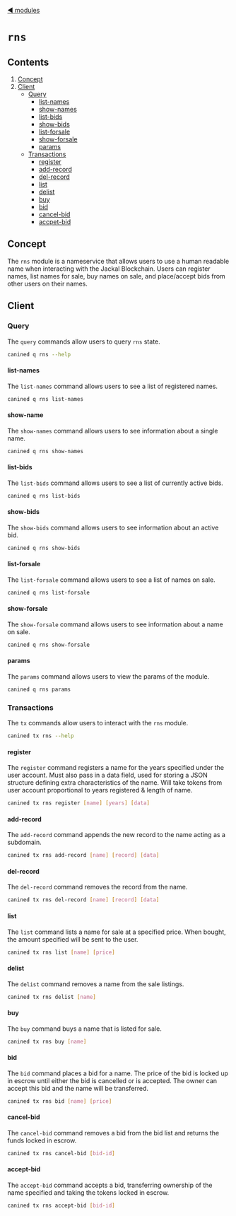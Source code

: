 <!--
order: 0
title: RNS Overview
parent:
  title: "rns"
-->
[◀ modules](/x/README.md)

# `rns`

## Contents
1. [Concept](#concept)
2. [Client](#client)
    + [Query](#query)
        + [list-names](#list-names)
        + [show-names](#show-names)
        + [list-bids](#list-bids)
        + [show-bids](#show-bids)
        + [list-forsale](#list-forsale)
        + [show-forsale](#show-forsale)
        + [params](#params)
    + [Transactions](#transactions)
        + [register](#register)
        + [add-record](#add-record)
        + [del-record](#del-record)
        + [list](#list)
        + [delist](#delist)
        + [buy](#buy)
        + [bid](#bid)
        + [cancel-bid](#cancel-bid)
        + [accpet-bid](#accept-bid)


## Concept
The `rns` module is a nameservice that allows users to use a human readable name when interacting with the Jackal Blockchain. Users can register names, list names for sale, buy names on sale, and place/accept bids from other users on their names.

## Client
### Query
The `query` commands allow users to query `rns` state.
```sh
canined q rns --help
```
#### list-names
The `list-names` command allows users to see a list of registered names.
```sh
canined q rns list-names
``` 
#### show-name
The `show-names` command allows users to see information about a single name.
```sh
canined q rns show-names
``` 
#### list-bids
The `list-bids` command allows users to see a list of currently active bids.
```sh
canined q rns list-bids
```
#### show-bids
The `show-bids` command allows users to see information about an active bid.
```sh
canined q rns show-bids
```
#### list-forsale
The `list-forsale` command allows users to see a list of names on sale.
```sh
canined q rns list-forsale
```
#### show-forsale
The `show-forsale` command allows users to see information about a name on sale.
```sh
canined q rns show-forsale
```
#### params
The `params` command allows users to view the params of the module.
```sh
canined q rns params
```

### Transactions
The `tx` commands allow users to interact with the `rns` module.
```sh
canined tx rns --help
```
#### register
The `register` command registers a name for the years specified under the user account. Must also pass in a data field, used for storing a JSON structure defining extra characteristics of the name. Will take tokens from user account proportional to years registered & length of name.
```sh
canined tx rns register [name] [years] [data]
```
#### add-record
The `add-record` command appends the new record to the name acting as a subdomain.
```sh
canined tx rns add-record [name] [record] [data]
```
#### del-record
The `del-record` command removes the record from the name.
```sh
canined tx rns del-record [name] [record] [data]
```
#### list
The `list` command lists a name for sale at a specified price. When bought, the amount specified will be sent to the user.
```sh
canined tx rns list [name] [price]
```
#### delist
The `delist` command removes a name from the sale listings.
```sh
canined tx rns delist [name]
```
#### buy
The `buy` command buys a name that is listed for sale.
```sh
canined tx rns buy [name]
```
#### bid
The `bid` command places a bid for a name. The price of the bid is locked up in escrow until either the bid is cancelled or is accepted. The owner can accept this bid and the name will be transferred.
```sh
canined tx rns bid [name] [price]
```
#### cancel-bid
The `cancel-bid` command removes a bid from the bid list and returns the funds locked in escrow.
```sh
canined tx rns cancel-bid [bid-id]
```
#### accept-bid
The `accept-bid` command accepts a bid, transferring ownership of the name specified and taking the tokens locked in escrow.
```sh
canined tx rns accept-bid [bid-id]
```
